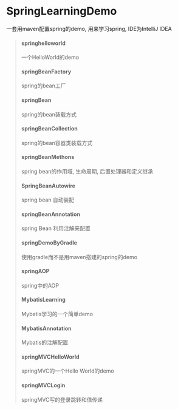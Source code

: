 # SpringLearningDemo
一套用maven配置spring的demo, 用来学习spring, IDE为IntelliJ IDEA

> #### springhelloworld
> 一个HelloWorld的demo
>
> #### springBeanFactory
> spring的bean工厂
>
> #### springBean
> spring的bean装载方式
>
> #### springBeanCollection
> spring的bean容器类装载方式
>
> #### springBeanMethons
> spring bean的作用域, 生命周期, 后置处理器和定义继承
>
> #### SpringBeanAutowire
> spring bean 自动装配
>
> #### springBeanAnnotation
> spring Bean 利用注解来配置
>
> #### springDemoByGradle
> 使用gradle而不是用maven搭建的spring的demo
>
> #### springAOP
> spring中的AOP
>
> #### MybatisLearning
> Mybatis学习的一个简单demo
>
> #### MybatisAnnotation
> Mybatis的注解配置
>
> #### springMVCHelloWorld
> springMVC的一个Hello World的demo
>
> #### springMVCLogin
> springMVC写的登录跳转和值传递